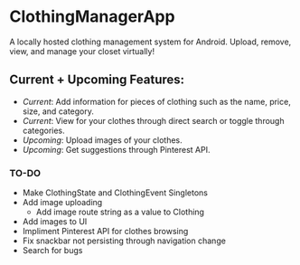# ClothingManagerApp
A locally hosted clothing management system for Android. Upload, remove, view, and manage your closet virtually!

## Current + Upcoming Features:
- *Current*: Add information for pieces of clothing such as the name, price, size, and category.
- *Current*: View for your clothes through direct search or toggle through categories.
- *Upcoming*: Upload images of your clothes.
- *Upcoming*: Get suggestions through Pinterest API.


### TO-DO
- Make ClothingState and ClothingEvent Singletons
- Add image uploading
  - Add image route string as a value to Clothing
- Add images to UI
- Impliment Pinterest API for clothes browsing
- Fix snackbar not persisting through navigation change
- Search for bugs
